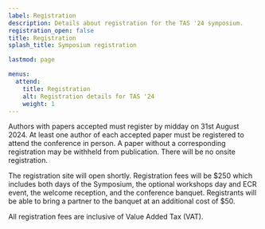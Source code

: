 ```yaml
---
label: Registration
description: Details about registration for the TAS '24 symposium.
registration_open: false
title: Registration
splash_title: Symposium registration

lastmod: page

menus:
  attend:
    title: Registration
    alt: Registration details for TAS '24
    weight: 1
---
```


Authors with papers accepted must register by midday on 31st August 2024. At least one author of each accepted paper must be registered to attend the conference in person. A paper without a corresponding registration may be withheld from publication. There will be no onsite registration.

The registration site will open shortly. Registration fees will be $250 which includes both days of the Symposium, the optional workshops day and ECR event, the welcome reception, and the conference banquet. Registrants will be able to bring a partner to the banquet at an additional cost of $50.

All registration fees are inclusive of Value Added Tax (VAT).


<!--Registration for the TAS Symposium 2023 is now open. 
Registration has now closed.

Authors with papers accepted must register by midday on 30th June 2023. At least one author of each accepted paper must be registered to attend the conference in person. A paper without a corresponding registration may be withheld from publication. There will be no onsite registration.

Please ensure you register at the correct rate—if you do not, you will be liable to pay the difference. You can revise your registration online up to one week before the conference.


<!--
<div class="text-center mb-3">
<a href="https://store.nottingham.ac.uk/conferences-and-events/conferences/schools-and-departments/computer-science/first-international-symposium-on-trustworthy-autonomous-systems-tas23" class="my-3 btn btn-lg btn-dark text-light border" title="Register for TAS '23">Register now →</a>
</div>



## Registration fees

There are four different rates for registration at TAS’23 and two different registration deadlines:

<table class="registration-rates mx-auto mb-3">
	<thead>
		<th></th>
		<th class="py-2 px-3">Reduced rate</th>
		<th class="py-2 px-3">Full delegate rate</th>
	</thead>
	<tbody>
		<tr>
				<td class="py-2 px-3">Early bird deadline<br><span class="small">(7th June 2023)</span></td>
				<td class="text-center">£50</td>
				<td class="text-center">£100</td>
		</tr>
		<tr>
				<td class="py-2 px-3">Registration deadline<br><span class="small">(midday 30th June 2023)</span></td>
				<td class="text-center">£75</td>
				<td class="text-center">£150</td>
		</tr>
	</tbody>
</table>

There is an optional extra to attend the Conference Dinner on 11th July, which is £80 per head.

The reduced rates are restricted to registered and currently active students and [individuals based in economically developing countries](/attend/reduced-rates/ "Reduced rate for individuals based in economically developing countries"). You may be asked to provide evidence of your student or residential status. If you cannot provide proof of status, you will be required to register as a professional attendee.

All registration fees above are inclusive of Value Added Tax (VAT).

## Need support or have a question?
If you need any support or have questions about the registration process, please contact <a href="mailto:contact@tas.ac.uk" title="TAS '23 Registration chairs">the TAS’23 Registration chairs</a>.-->